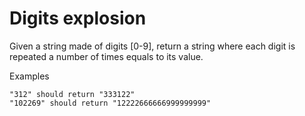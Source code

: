 # Digits explosion

Given a string made of digits [0-9], return a string where each digit is repeated a number of times equals to its value.

Examples
```
"312" should return "333122"
"102269" should return "12222666666999999999"
```
